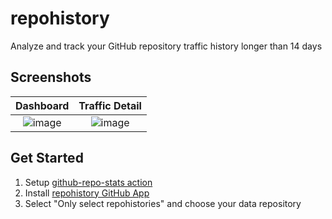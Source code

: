 # repohistory

Analyze and track your GitHub repository traffic history longer than 14 days

## Screenshots

Dashboard | Traffic Detail
:-------------------------:|:-------------------------:
![image](https://github.com/repohistory/repohistory/assets/74842863/7e52ac43-e8d5-41f7-ab65-0afc82239c53) | ![image](https://github.com/repohistory/repohistory/assets/74842863/d05f3428-ae03-4f8b-973f-d617c0964cb9)

## Get Started

1. Setup [github-repo-stats action](https://github.com/marketplace/actions/github-repo-stats)
2. Install [repohistory GitHub App](https://github.com/apps/repohistory/installations/new)
3. Select "Only select repohistories" and choose your data repository
